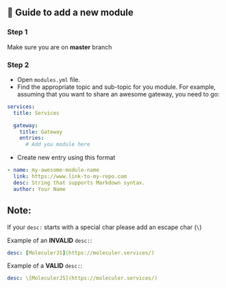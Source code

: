 
## :memo: Guide to add a new module

### Step 1

Make sure you are on **master** branch

### Step 2

- Open `modules.yml` file.
- Find the appropriate topic and sub-topic for you module.
For example, assuming that you want to share an awesome gateway, you need to go:
```yaml
services:
  title: Services

  gateway:
    title: Gateway
    entries:
      # Add you module here
```

- Create new entry using this format
```yaml
- name: my-awesome-module-name
  link: https://www.link-to-my-repo.com
  desc: String that supports Markdown syntax.
  author: Your Name
```
## Note: 
If your `desc:` starts with a special char please add an escape char (`\`)

Example of an **INVALID** `desc:`:  
```yaml
desc: [MoleculerJS](https://moleculer.services/)
```

Example of a **VALID** `desc:`:
```yaml
desc: \[MoleculerJS](https://moleculer.services/)
```
